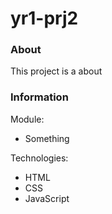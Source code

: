 # yr1-prj2

### About

This project is a about

### Information

Module:
- Something

Technologies:
- HTML
- CSS
- JavaScript
